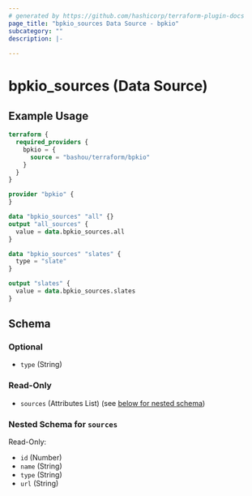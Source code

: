```yaml
---
# generated by https://github.com/hashicorp/terraform-plugin-docs
page_title: "bpkio_sources Data Source - bpkio"
subcategory: ""
description: |-
  
---
```


# bpkio_sources (Data Source)



## Example Usage

```terraform
terraform {
  required_providers {
    bpkio = {
      source = "bashou/terraform/bpkio"
    }
  }
}

provider "bpkio" {
}

data "bpkio_sources" "all" {}
output "all_sources" {
  value = data.bpkio_sources.all
}

data "bpkio_sources" "slates" {
  type = "slate"
}

output "slates" {
  value = data.bpkio_sources.slates
}
```

<!-- schema generated by tfplugindocs -->
## Schema

### Optional

- `type` (String)

### Read-Only

- `sources` (Attributes List) (see [below for nested schema](#nestedatt--sources))

<a id="nestedatt--sources"></a>
### Nested Schema for `sources`

Read-Only:

- `id` (Number)
- `name` (String)
- `type` (String)
- `url` (String)
